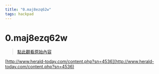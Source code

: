 ```yaml
---
title: "0.maj8ezq62w"
tags: hackpad
---
```


# 0.maj8ezq62w

> [點此觀看原始內容](https://g0v.hackpad.tw/0.maj8ezq62w)


[http://www.herald-today.com/content.php?sn=4536](http://www.herald-today.com/content.php?sn=4536)


